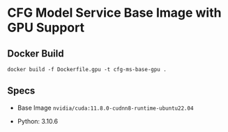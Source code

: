 # CFG Model Service Base Image with GPU Support

## Docker Build

`docker build -f Dockerfile.gpu -t cfg-ms-base-gpu .`

## Specs

- Base Image `nvidia/cuda:11.8.0-cudnn8-runtime-ubuntu22.04`

- Python: 3.10.6

